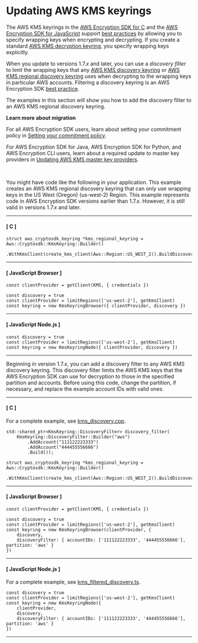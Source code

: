 # Updating AWS KMS keyrings<a name="migrate-keyrings-v2"></a>

The AWS KMS keyrings in the [AWS Encryption SDK for C](c-language.md) and the [AWS Encryption SDK for JavaScript](javascript.md) support [best practices](best-practices.md) by allowing you to specify wrapping keys when encrypting and decrypting\. If you create a standard [AWS KMS decryption keyring](use-kms-keyring.md#kms-keyring-discovery), you specify wrapping keys explicitly\. 

When you update to versions 1\.7\.*x* and later, you can use a *discovery filter* to limit the wrapping keys that any [AWS KMS discovery keyring](use-kms-keyring.md#kms-keyring-discovery) or [AWS KMS regional discovery keyring](use-kms-keyring.md#kms-keyring-regional) uses when decrypting to the wrapping keys in particular AWS accounts\. Filtering a discovery keyring is an AWS Encryption SDK [best practice](best-practices.md)\.

The examples in this section will show you how to add the discovery filter to an AWS KMS regional discovery keyring\.

**Learn more about migration**

For all AWS Encryption SDK users, learn about setting your commitment policy in [Setting your commitment policy](migrate-commitment-policy.md)\.

For AWS Encryption SDK for Java, AWS Encryption SDK for Python, and AWS Encryption CLI users, learn about a required update to master key providers in [Updating AWS KMS master key providers](migrate-mkps-v2.md)\.

 

You might have code like the following in your application\. This example creates an AWS KMS regional discovery keyring that can only use wrapping keys in the US West \(Oregon\) \(us\-west\-2\) Region\. This example represents code in AWS Encryption SDK versions earlier than 1\.7\.*x*\. However, it is still valid in versions 1\.7\.*x* and later\. 

------
#### [ C ]

```
struct aws_cryptosdk_keyring *kms_regional_keyring = Aws::Cryptosdk::KmsKeyring::Builder()
       .WithKmsClient(create_kms_client(Aws::Region::US_WEST_2)).BuildDiscovery());
```

------
#### [ JavaScript Browser ]

```
const clientProvider = getClient(KMS, { credentials })

const discovery = true
const clientProvider = limitRegions(['us-west-2'], getKmsClient)
const keyring = new KmsKeyringBrowser({ clientProvider, discovery })
```

------
#### [ JavaScript Node\.js ]

```
const discovery = true
const clientProvider = limitRegions(['us-west-2'], getKmsClient)
const keyring = new KmsKeyringNode({ clientProvider, discovery })
```

------

Beginning in version 1\.7\.*x*, you can add a discovery filter to any AWS KMS discovery keyring\. This discovery filter limits the AWS KMS keys that the AWS Encryption SDK can use for decryption to those in the specified partition and accounts\. Before using this code, change the partition, if necessary, and replace the example account IDs with valid ones\.

------
#### [ C ]

For a complete example, see [kms\_discovery\.cpp](https://github.com/aws/aws-encryption-sdk-c/blob/master/examples/kms_discovery.cpp)\.

```
std::shared_ptr<KmsKeyring::DiscoveryFilter> discovery_filter(
    KmsKeyring::DiscoveryFilter::Builder("aws")
        .AddAccount("111122223333")
        .AddAccount("444455556666")
        .Build());

struct aws_cryptosdk_keyring *kms_regional_keyring = Aws::Cryptosdk::KmsKeyring::Builder()
       .WithKmsClient(create_kms_client(Aws::Region::US_WEST_2)).BuildDiscovery(discovery_filter));
```

------
#### [ JavaScript Browser ]

```
const clientProvider = getClient(KMS, { credentials })

const discovery = true
const clientProvider = limitRegions(['us-west-2'], getKmsClient)
const keyring = new KmsKeyringBrowser(clientProvider, {
    discovery,
    discoveryFilter: { accountIDs: ['111122223333', '444455556666'], partition: 'aws' }
})
```

------
#### [ JavaScript Node\.js ]

For a complete example, see [kms\_filtered\_discovery\.ts](https://github.com/aws/aws-encryption-sdk-javascript/blob/master/modules/example-node/src/kms_filtered_discovery.ts)\.

```
const discovery = true
const clientProvider = limitRegions(['us-west-2'], getKmsClient)
const keyring = new KmsKeyringNode({
    clientProvider,
    discovery,
    discoveryFilter: { accountIDs: ['111122223333', '444455556666'], partition: 'aws' }
})
```

------